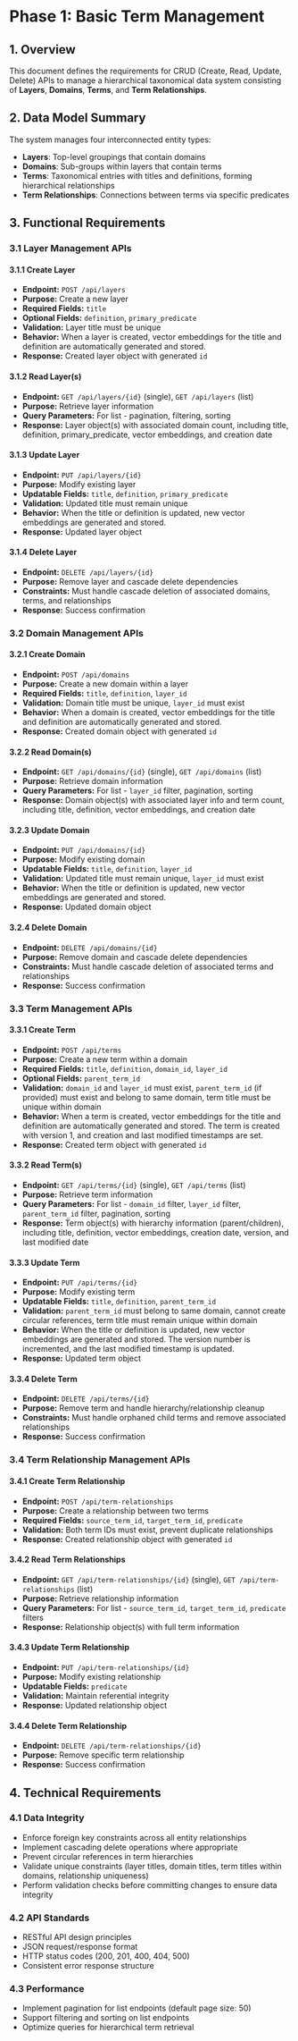 # Phase 1: Basic Term Management

## 1. Overview

This document defines the requirements for CRUD (Create, Read, Update, Delete) APIs to manage a hierarchical taxonomical data system consisting of **Layers**, **Domains**, **Terms**, and **Term Relationships**.

## 2. Data Model Summary

The system manages four interconnected entity types:

- **Layers**: Top-level groupings that contain domains
- **Domains**: Sub-groups within layers that contain terms
- **Terms**: Taxonomical entries with titles and definitions, forming hierarchical relationships
- **Term Relationships**: Connections between terms via specific predicates

## 3. Functional Requirements

### 3.1 Layer Management APIs

#### 3.1.1 Create Layer

- **Endpoint:** `POST /api/layers`
- **Purpose:** Create a new layer
- **Required Fields:** `title`
- **Optional Fields:** `definition`, `primary_predicate`
- **Validation:** Layer title must be unique
- **Behavior:** When a layer is created, vector embeddings for the title and definition are automatically generated and stored.
- **Response:** Created layer object with generated `id`

#### 3.1.2 Read Layer(s)

- **Endpoint:** `GET /api/layers/{id}` (single), `GET /api/layers` (list)
- **Purpose:** Retrieve layer information
- **Query Parameters:** For list - pagination, filtering, sorting
- **Response:** Layer object(s) with associated domain count, including title, definition, primary_predicate, vector embeddings, and creation date

#### 3.1.3 Update Layer

- **Endpoint:** `PUT /api/layers/{id}`
- **Purpose:** Modify existing layer
- **Updatable Fields:** `title`, `definition`, `primary_predicate`
- **Validation:** Updated title must remain unique
- **Behavior:** When the title or definition is updated, new vector embeddings are generated and stored.
- **Response:** Updated layer object

#### 3.1.4 Delete Layer

- **Endpoint:** `DELETE /api/layers/{id}`
- **Purpose:** Remove layer and cascade delete dependencies
- **Constraints:** Must handle cascade deletion of associated domains, terms, and relationships
- **Response:** Success confirmation

### 3.2 Domain Management APIs

#### 3.2.1 Create Domain

- **Endpoint:** `POST /api/domains`
- **Purpose:** Create a new domain within a layer
- **Required Fields:** `title`, `definition`, `layer_id`
- **Validation:** Domain title must be unique, `layer_id` must exist
- **Behavior:** When a domain is created, vector embeddings for the title and definition are automatically generated and stored.
- **Response:** Created domain object with generated `id`

#### 3.2.2 Read Domain(s)

- **Endpoint:** `GET /api/domains/{id}` (single), `GET /api/domains` (list)
- **Purpose:** Retrieve domain information
- **Query Parameters:** For list - `layer_id` filter, pagination, sorting
- **Response:** Domain object(s) with associated layer info and term count, including title, definition, vector embeddings, and creation date

#### 3.2.3 Update Domain

- **Endpoint:** `PUT /api/domains/{id}`
- **Purpose:** Modify existing domain
- **Updatable Fields:** `title`, `definition`, `layer_id`
- **Validation:** Updated title must remain unique, `layer_id` must exist
- **Behavior:** When the title or definition is updated, new vector embeddings are generated and stored.
- **Response:** Updated domain object

#### 3.2.4 Delete Domain

- **Endpoint:** `DELETE /api/domains/{id}`
- **Purpose:** Remove domain and cascade delete dependencies
- **Constraints:** Must handle cascade deletion of associated terms and relationships
- **Response:** Success confirmation

### 3.3 Term Management APIs

#### 3.3.1 Create Term

- **Endpoint:** `POST /api/terms`
- **Purpose:** Create a new term within a domain
- **Required Fields:** `title`, `definition`, `domain_id`, `layer_id`
- **Optional Fields:** `parent_term_id`
- **Validation:** `domain_id` and `layer_id` must exist, `parent_term_id` (if provided) must exist and belong to same domain, term title must be unique within domain
- **Behavior:** When a term is created, vector embeddings for the title and definition are automatically generated and stored. The term is created with version 1, and creation and last modified timestamps are set.
- **Response:** Created term object with generated `id`

#### 3.3.2 Read Term(s)

- **Endpoint:** `GET /api/terms/{id}` (single), `GET /api/terms` (list)
- **Purpose:** Retrieve term information
- **Query Parameters:** For list - `domain_id` filter, `layer_id` filter, `parent_term_id` filter, pagination, sorting
- **Response:** Term object(s) with hierarchy information (parent/children), including title, definition, vector embeddings, creation date, version, and last modified date

#### 3.3.3 Update Term

- **Endpoint:** `PUT /api/terms/{id}`
- **Purpose:** Modify existing term
- **Updatable Fields:** `title`, `definition`, `parent_term_id`
- **Validation:** `parent_term_id` must belong to same domain, cannot create circular references, term title must remain unique within domain
- **Behavior:** When the title or definition is updated, new vector embeddings are generated and stored. The version number is incremented, and the last modified timestamp is updated.
- **Response:** Updated term object

#### 3.3.4 Delete Term

- **Endpoint:** `DELETE /api/terms/{id}`
- **Purpose:** Remove term and handle hierarchy/relationship cleanup
- **Constraints:** Must handle orphaned child terms and remove associated relationships
- **Response:** Success confirmation

### 3.4 Term Relationship Management APIs

#### 3.4.1 Create Term Relationship

- **Endpoint:** `POST /api/term-relationships`
- **Purpose:** Create a relationship between two terms
- **Required Fields:** `source_term_id`, `target_term_id`, `predicate`
- **Validation:** Both term IDs must exist, prevent duplicate relationships
- **Response:** Created relationship object with generated `id`

#### 3.4.2 Read Term Relationships

- **Endpoint:** `GET /api/term-relationships/{id}` (single), `GET /api/term-relationships` (list)
- **Purpose:** Retrieve relationship information
- **Query Parameters:** For list - `source_term_id`, `target_term_id`, `predicate` filters
- **Response:** Relationship object(s) with full term information

#### 3.4.3 Update Term Relationship

- **Endpoint:** `PUT /api/term-relationships/{id}`
- **Purpose:** Modify existing relationship
- **Updatable Fields:** `predicate`
- **Validation:** Maintain referential integrity
- **Response:** Updated relationship object

#### 3.4.4 Delete Term Relationship

- **Endpoint:** `DELETE /api/term-relationships/{id}`
- **Purpose:** Remove specific term relationship
- **Response:** Success confirmation

## 4. Technical Requirements

### 4.1 Data Integrity

- Enforce foreign key constraints across all entity relationships
- Implement cascading delete operations where appropriate
- Prevent circular references in term hierarchies
- Validate unique constraints (layer titles, domain titles, term titles within domains, relationship uniqueness)
- Perform validation checks before committing changes to ensure data integrity

### 4.2 API Standards

- RESTful API design principles
- JSON request/response format
- HTTP status codes (200, 201, 400, 404, 500)
- Consistent error response structure

### 4.3 Performance

- Implement pagination for list endpoints (default page size: 50)
- Support filtering and sorting on list endpoints
- Optimize queries for hierarchical term retrieval